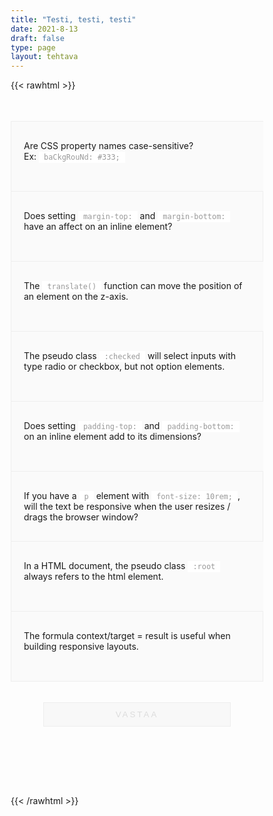 ```yaml
---
title: "Testi, testi, testi"
date: 2021-8-13
draft: false
type: page
layout: tehtava
---
```


{{< rawhtml >}}
<body class="dark:bg-warmgray-900">
<div id="emc-score"></div>
<div class="wrap">
  <div class="row">
  <section data-quiz-item>
    <div class="question">Are CSS property names case-sensitive?<br>Ex: <code>baCkgRouNd: #333;</code></div>
    <div class="choices" data-choices='["Yes","No"]'>    </div>
        <p class="info">VITUIKSI MENI</p>
     </section>
  <section data-quiz-item>
    <div class="question">Does setting <code>margin-top:</code> and <code>margin-bottom:</code> have an affect on an inline element?</div>
    <div class="choices" data-choices='["Yes","No"]'>
    </div>
  </section>
  </div>
  <div class="row">
  <section data-quiz-item>
    <div class="question">The <code>translate()</code> function can move the position of an element on the z-axis.</div>
    <div class="choices" data-choices='["True","False"]'>
    </div>
  </section>
   <section data-quiz-item>
     <div class="question">The pseudo class <code>:checked</code> will select inputs with type radio or checkbox, but not option elements.</div>
    <div class="choices" data-choices='["True","False"]'>
    </div>
  </section>
  </div>
   <div class="row">
  <section data-quiz-item>
    <div class="question">Does setting <code>padding-top:</code> and <code>padding-bottom:</code> on an inline element add to its dimensions?</div>
    <div class="choices" data-choices='["Yes","No"]'>
    </div>
  </section>
   <section data-quiz-item>
     <div class="question">If you have a <code>p</code> element with <code>font-size: 10rem;</code>, will the text be responsive when the user resizes / drags the browser window?</div>
    <div class="choices" data-choices='["Yes","No"]'>
    </div>
  </section>
  </div>
   <div class="row last">
  <section data-quiz-item>
    <div class="question">In a HTML document, the pseudo class <code>:root</code> always refers to the html element.</div>
    <div class="choices" data-choices='["True","False"]'>
    </div>
  </section>
   <section data-quiz-item>
    <div class="question">The formula context/target = result is useful when building responsive layouts.</div>
    <div class="choices" data-choices='["True","False"]'>
    </div>
  </section>
  </div>
  <div class="submit">
  <button id="emc-submit">Vastaa</button>
  </div>
</div>
 
 <script src='https://cdnjs.cloudflare.com/ajax/libs/jquery/2.1.3/jquery.min.js'></script>
 
</body>
</html>

<style>
.row:after {
  clear: both;
  content: "";
  display: table;
}
.row:before {
  content: "";
  display: table;
}

*, *:after, *:before {
  -webkit-box-sizing: border-box;
  -moz-box-sizing: border-box;
  box-sizing: border-box;
}

.wrap body {
  background: #fff;
  font-family: 'Raleway';
  line-height: 1.55;
  color: #737373;
  font-weight: 400;
}

.wrap body a {
  color: #27b198;
  text-decoration: none;
  border-bottom: 2px solid #fff;
}

.wrap body a:hover {
  border-color: #eeeeee;
}

code {
  background: #fff;
  color: #999999;
  padding: 2px 8px;
}

header {
  position: relative;
  text-align: center;
  text-transform: uppercase;
  color: #ff5c00;
  border-bottom: 1px solid dareken(#2dceb1, 15%);
  letter-spacing: 4px;
  padding: 12px 0;
  background: #fafafa;
  border-bottom: 1px solid #eeeeee;
}

.wrap {
  max-width: 48em;
  margin: 0 auto;
  padding: 2.5em 0 4em;
}

.row.last {
  border-bottom: 1px solid #eeeeee;
}

.dark section {
  background: #1f2937;
  color: #FFFFFF;
}



section {
  position: relative;
  padding: 30px 20px;
  width: 100%;
  min-height: 8em;
  float: left;
  background: #fafafa;
  border-top: 1px solid #eeeeee;
  border-left: 1px solid #eeeeee;
}
section:nth-child(even) {
  border-right: 1px solid #eeeeee;
}
section.item-incorrect {
  background: #f6f6f6;
}

.info.item-correct {
    display: none;
}

.info {
  display: none;
}

.info.item-incorrect {
  display: flex
}

section p {
  display:none;
}

section.item-correct p {
  display: none;
}

section.item-incorrect p {
  display: flex;
}

section.item-incorrect:before {
  position: absolute;
  z-index: 399;
  bottom: 0;
  right: 0;
  content: "";
  height: 0;
  width: 0;
  border: 35px solid;
  border-color: transparent #ff5c61 #ff5c61 transparent;
}
section.item-incorrect:after {
  line-height: 1.4;
  position: absolute;
  z-index: 499;
  font-family: 'fontawesome';
  content: "";
  bottom: 0;
  right: 7px;
  font-size: 1.9em;
  color: #ff383e;
}

section.item-correct:before {
  position: absolute;
  z-index: 399;
  bottom: 0;
  right: 0;
  content: "";
  height: 0;
  width: 0;
  border: 35px solid;
  border-color: transparent #48d7bd #48d7bd transparent;
}
section.item-correct:after {
  line-height: 1.4;
  position: absolute;
  z-index: 499;
  font-family: 'fontawesome';
  content: "";
  bottom: 0;
  right: 7px;
  font-size: 1.9em;
  color: #2dceb1;
}

input[type="radio"] {
  position: absolute;
  visibility: hidden;
}
input[type="radio"] + label {
  background: #fff;
  display: inline-block;
  padding: 5px 15px;
  margin: 5px 10px 5px 0;
  border: 1px solid #eeeeee;
  -webkit-transition: all 0.1s linear;
  -moz-transition: all 0.1s linear;
  transition: all 0.1s linear;
}
input[type="radio"] + label:before {
  content: "\f10c";
  font-family: 'fontawesome';
  margin-right: 7px;
  color: #FFFFFF;
}
input[type="radio"] + label:hover {
  cursor: pointer;
}
input[type="radio"]:checked + label {
  background: #00ABC3;
  color: #FFFFFF;
}

input[type="radio"]:checked.item-incorrect + label {
  background: #ff383e;
  color: #FFFFFF;
}

input[type="radio"]:checked + label:before {
  content: "\f192";
  color: #FFFFFF;
}

.question {
}

.submit {
  padding: 20px 5px;
}
.submit button {
  display: block;
  outline: none;
  width: 300px;
  margin: 1em auto 1.5em;
  padding: .8em 1em;
  background: #f8f8f8;
  color: gainsboro;
  text-transform: uppercase;
  letter-spacing: 3px;
  border: 1px solid #eeeeee;
}

#emc-score {
  text-align: center;
  opacity: 0;
  padding: 0;
  -webkit-transition: all 0.55s ease;
  -moz-transition: all 0.55s ease;
  transition: all 0.55s ease;
}
#emc-score.new-score {
  opacity: 1;
  background: #2dceb1;
  color: #fbfbfb;
  padding: 20px;
}

#emc-submit {
  position: relative;
  -webkit-transition: all 0.33s ease;
  -moz-transition: all 0.33s ease;
  transition: all 0.33s ease;
}
#emc-submit.ready-show {
  background: #ff8000;
  color: #fff;
  border: none;
  border-bottom: 2px solid #ff5c00;
  box-shadow: 0 1px 1px rgba(68, 68, 68, 0.2);
  -webkit-transform: rotateX(360deg);
  -moz-transform: rotateX(360deg);
  -ms-transform: rotateX(360deg);
  -o-transform: rotateX(360deg);
  transform: rotateX(360deg);
}
#emc-submit.ready-show:hover {
  color: #fbfbfb;
  background: #ff5c00;
  border-color: #ff5c00;
}
#emc-submit.ready-show:active {
  top: 2px;
  border-bottom: none;
}

#emc-progress {
  height: 100%;
  border: 1px solid #ff8000;
  background: #fd9d08;
}

#emc-progress_inner {
  width: 100%;
  height: 0;
  background: #ff5c00;
  -webkit-transition: height 0.33s cubic-bezier(0.68, -0.55, 0.265, 1.55);
  -moz-transition: height 0.33s cubic-bezier(0.68, -0.55, 0.265, 1.55);
  transition: height 0.33s cubic-bezier(0.68, -0.55, 0.265, 1.55);
}

#emc-progress_ind {
  position: absolute;
  display: block;
  width: 100%;
  font-size: .7em;
  font-weight: bold;
  padding: 7px 5px 5px;
  top: 0;
  left: 0;
  text-align: center;
  color: #ff5c00;
}

.attrib {
  padding: 10px 0;
  text-align: center;
}
.attrib i {
  margin-right: 7px;
  margin-left: 7px;
}
</style>

<script>
  
    (function($) {
  $.fn.emc = function(options) {
    
    var defaults = {
      key: [],
      scoring: "normal",
      progress: true
    },
    settings = $.extend(defaults,options),
    $quizItems = $('[data-quiz-item]'),
    $choices = $('[data-choices]'),
    itemCount = $quizItems.length,
    chosen = [],
    $option = null,
    $label = null;
    
   emcInit();
    
   if (settings.progress) {
      var $bar = $('#emc-progress'),
          $inner = $('<div id="emc-progress_inner"></div>'),
          $perc = $('<span id="emc-progress_ind">0/'+itemCount+'</span>');
      $bar.append($inner).prepend($perc);
    }
    
    function emcInit() {
      $quizItems.each( function(index,value) {
      var $this = $(this),
          $choiceEl = $this.find('.choices'),
          choices = $choiceEl.data('choices');
        for (var i = 0; i < choices.length; i++) {
          $option = $('<input name="'+index+'" id="'+index+'_'+i+'" type="radio">');
          $label = $('<label for="'+index+'_'+i+'">'+choices[i]+'</label>');
          $choiceEl.append($option).append($label);
         
          $option.on( 'change', function() {
            return getChosen();
          }); 
        }
      });
    }
    
    function getChosen() {
      chosen = [];
      $choices.each( function() {
        var $inputs = $(this).find('input[type="radio"]');
        $inputs.each( function(index,value) {
          if($(this).is(':checked')) {
            chosen.push(index + 1);
          }
        });
      });
      getProgress();
    }
    
    function getProgress() {
      var prog = (chosen.length / itemCount) * 100 + "%",
          $submit = $('#emc-submit');
      if (settings.progress) {
        $perc.text(chosen.length+'/'+itemCount);  
        $inner.css({height: prog});
      }
      if (chosen.length === itemCount) {
        $submit.addClass('ready-show');
        $submit.click( function(){
          return scoreNormal();
        });
      }
    }
    
    function scoreNormal() {
      var wrong = [],
          score = null,
          $scoreEl = $('#emc-score');
      for (var i = 0; i < itemCount; i++) {
        if (chosen[i] != settings.key[i]) {
          wrong.push(i);
        }
      }
      $quizItems.each( function(index) {
        var $this = $(this);
        if ($.inArray(index, wrong) !== -1 ) {
         $this.removeClass('item-correct').addClass('item-incorrect');
        } else {
          $this.removeClass('item-incorrect').addClass('item-correct');
        }
      });
      
      score = ((itemCount - wrong.length) / itemCount).toFixed(2) * 100 + "%";
      $scoreEl.text("You scored a "+score).addClass('new-score');
      $('html,body').animate({scrollTop: 0}, 50);
    }
 
  }
}(jQuery));
 
 
$(document).emc({
  key: ["2","1","2","2","2","2","1", "1"]
});</script>
{{< /rawhtml >}}